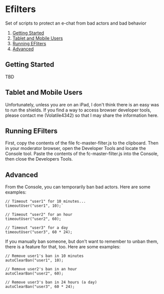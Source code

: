 # Efilters

Set of scripts to protect an e-chat from bad actors and bad behavior

1. [Getting Started](#getting-started)
2. [Tablet and Mobile Users](#tablet-mobile-users)
3. [Running EFliters](#running-efilters)
4. [Advanced](#advanced)
## Getting Started

TBD

## Tablet and Mobile Users

Unfortunately, unless you are on an iPad, I don't think there is an easy was to 
run the shields. If you find a way to access browser developer tools, please 
contact me (Volatile4342) so that I may share the information here.

## Running EFilters

First, copy the contents of the file fc-master-filter.js to the clipboard.
Then in your moderator browser, open the Developer Tools and locate the Console
tool. Paste the contents of the fc-master-filter.js into the Console,
then close the Developers Tools.

## Advanced

From the Console, you can temporarily ban bad actors. Here are some examples:

```
// Timeout "user1" for 10 minutes...
timeoutUser("user1", 10);`

// Timeout "user2" for an hour
timeoutUser("user2", 60);

// Timeout "user3" for a day
timeoutUser("user3", 60 * 24);
```

If you manually ban someone, but don't want to remember to unban them, there is
a feature for that, too. Here are some examples:

```
// Remove user1's ban in 10 minutes
autoClearBan("user1", 10);

// Remove user2's ban in an hour
autoClearBan("user2", 60);

// Remove user3's ban in 24 hours (a day)
autoClearBan("user3", 60 * 24);
```


